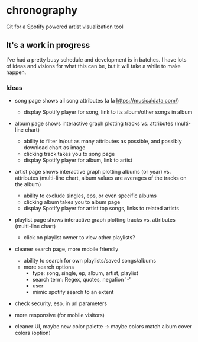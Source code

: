 # chronography
Git for a Spotify powered artist visualization tool

## It's a work in progress
I've had a pretty busy schedule and development is in batches. I have lots of ideas and visions for what this can be, but it will take a while to make happen.

### Ideas
- song page shows all song attributes (a la https://musicaldata.com/)
  - display Spotify player for song, link to its album/other songs in album
- album page shows interactive graph plotting tracks vs. attributes (multi-line chart)
  - ability to filter in/out as many attributes as possible, and possibly download chart as image
  - clicking track takes you to song page
  - display Spotify player for album, link to artist
- artist page shows interactive graph plotting albums (or year) vs. attributes (multi-line chart, album values are averages of the tracks on the album)
  - ability to exclude singles, eps, or even specific albums
  - clicking album takes you to album page
  - display Spotify player for artist top songs, links to related artists
- playlist page shows interactive graph plotting tracks vs. attributes (multi-line chart)
  - click on playlist owner to view other playlists?

- cleaner search page, more mobile friendly
  - ability to search for own playlists/saved songs/albums
  - more search options
    - type: song, single, ep, album, artist, playlist
    - search term: Regex, quotes, negation '-'
    - user
    - mimic spotify search to an extent
     
- check security, esp. in url parameters
- more responsive (for mobile visitors)
- cleaner UI, maybe new color palette -> maybe colors match album cover colors (option)
